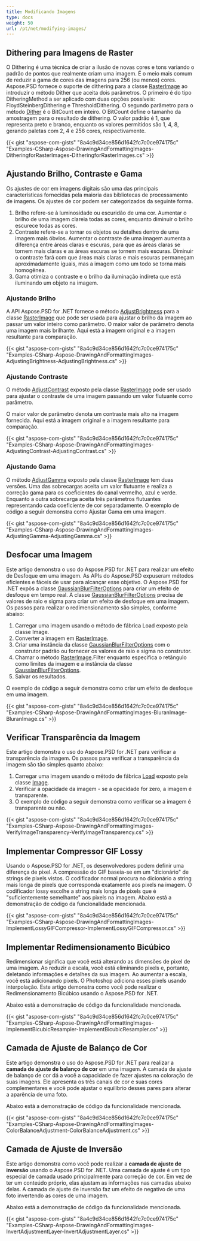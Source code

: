 ```yaml
---
title: Modificando Imagens
type: docs
weight: 50
url: /pt/net/modifying-images/
---
```


## **Dithering para Imagens de Raster**
O Dithering é uma técnica de criar a ilusão de novas cores e tons variando o padrão de pontos que realmente criam uma imagem. É o meio mais comum de reduzir a gama de cores das imagens para 256 (ou menos) cores. Aspose.PSD fornece o suporte de dithering para a classe [RasterImage](https://reference.aspose.com/psd/net/aspose.psd/rasterimage) ao introduzir o método Dither que aceita dois parâmetros. O primeiro é do tipo DitheringMethod a ser aplicado com duas opções possíveis: FloydSteinbergDithering e ThresholdDithering. O segundo parâmetro para o método [Dither](https://reference.aspose.com/psd/net/aspose.psd/rasterimage/methods/dither) é o BitCount em inteiro. O BitCount define o tamanho da amostragem para o resultado de dithering. O valor padrão é 1, que representa preto e branco, enquanto os valores permitidos são 1, 4, 8, gerando paletas com 2, 4 e 256 cores, respectivamente.

{{< gist "aspose-com-gists" "8a4c9d34ce856d1642fc7c0ce974175c" "Examples-CSharp-Aspose-DrawingAndFormattingImages-DitheringforRasterImages-DitheringforRasterImages.cs" >}}

## **Ajustando Brilho, Contraste e Gama**
Os ajustes de cor em imagens digitais são uma das principais características fornecidas pela maioria das bibliotecas de processamento de imagens. Os ajustes de cor podem ser categorizados da seguinte forma.

1. Brilho refere-se à luminosidade ou escuridão de uma cor. Aumentar o brilho de uma imagem clareia todas as cores, enquanto diminuir o brilho escurece todas as cores.
1. Contraste refere-se a tornar os objetos ou detalhes dentro de uma imagem mais óbvios. Aumentar o contraste de uma imagem aumenta a diferença entre áreas claras e escuras, para que as áreas claras se tornem mais claras e as áreas escuras se tornem mais escuras. Diminuir o contraste fará com que áreas mais claras e mais escuras permaneçam aproximadamente iguais, mas a imagem como um todo se torna mais homogênea.
1. Gama otimiza o contraste e o brilho da iluminação indireta que está iluminando um objeto na imagem.
### **Ajustando Brilho**
A API Aspose.PSD for .NET fornece o método [AdjustBrightness](https://reference.aspose.com/psd/net/aspose.psd/rasterimage/methods/adjustbrightness) para a classe [RasterImage](https://reference.aspose.com/psd/net/aspose.psd/rasterimage) que pode ser usada para ajustar o brilho da imagem ao passar um valor inteiro como parâmetro. O maior valor de parâmetro denota uma imagem mais brilhante. Aqui está a imagem original e a imagem resultante para comparação.

{{< gist "aspose-com-gists" "8a4c9d34ce856d1642fc7c0ce974175c" "Examples-CSharp-Aspose-DrawingAndFormattingImages-AdjustingBrightness-AdjustingBrightness.cs" >}}

### **Ajustando Contraste**
O método [AdjustContrast](https://reference.aspose.com/psd/net/aspose.psd/rasterimage/methods/adjustcontrast) exposto pela classe [RasterImage](https://reference.aspose.com/psd/net/aspose.psd/rasterimage) pode ser usado para ajustar o contraste de uma imagem passando um valor flutuante como parâmetro.

O maior valor de parâmetro denota um contraste mais alto na imagem fornecida. Aqui está a imagem original e a imagem resultante para comparação.

{{< gist "aspose-com-gists" "8a4c9d34ce856d1642fc7c0ce974175c" "Examples-CSharp-Aspose-DrawingAndFormattingImages-AdjustingContrast-AdjustingContrast.cs" >}}

### **Ajustando Gama**
O método [AdjustGamma](https://reference.aspose.com/psd/net/aspose.psd/rasterimage/methods/adjustgamma) exposto pela classe [RasterImage](https://reference.aspose.com/psd/net/aspose.psd/rasterimage) tem duas versões. Uma das sobrecargas aceita um valor flutuante e realiza a correção gama para os coeficientes do canal vermelho, azul e verde. Enquanto a outra sobrecarga aceita três parâmetros flutuantes representando cada coeficiente de cor separadamente. O exemplo de código a seguir demonstra como Ajustar Gama em uma imagem.

{{< gist "aspose-com-gists" "8a4c9d34ce856d1642fc7c0ce974175c" "Examples-CSharp-Aspose-DrawingAndFormattingImages-AdjustingGamma-AdjustingGamma.cs" >}}

## **Desfocar uma Imagem**
Este artigo demonstra o uso do Aspose.PSD for .NET para realizar um efeito de Desfoque em uma imagem. As APIs do Aspose.PSD expuseram métodos eficientes e fáceis de usar para alcançar esse objetivo. O Aspose.PSD for .NET expôs a classe [GaussianBlurFilterOptions](https://reference.aspose.com/psd/net/aspose.psd.imagefilters.filteroptions/gaussianblurfilteroptions) para criar um efeito de desfoque em tempo real. A classe [GaussianBlurFilterOptions](https://reference.aspose.com/psd/net/aspose.psd.imagefilters.filteroptions/gaussianblurfilteroptions) precisa de valores de raio e sigma para criar um efeito de desfoque em uma imagem. Os passos para realizar o redimensionamento são simples, conforme abaixo:

1. Carregar uma imagem usando o método de fábrica Load exposto pela classe Image.
1. Converter a imagem em [RasterImage](https://reference.aspose.com/psd/net/aspose.psd/rasterimage).
1. Criar uma instância da classe [GaussianBlurFilterOptions](https://reference.aspose.com/psd/net/aspose.psd.imagefilters.filteroptions/gaussianblurfilteroptions) com o construtor padrão ou fornecer os valores de raio e sigma no construtor.
1. Chamar o método [RasterImage](https://reference.aspose.com/psd/net/aspose.psd/rasterimage).Filter enquanto especifica o retângulo como limites da imagem e a instância da classe [GaussianBlurFilterOptions](https://reference.aspose.com/psd/net/aspose.psd.imagefilters.filteroptions/gaussianblurfilteroptions).
1. Salvar os resultados.

O exemplo de código a seguir demonstra como criar um efeito de desfoque em uma imagem.

{{< gist "aspose-com-gists" "8a4c9d34ce856d1642fc7c0ce974175c" "Examples-CSharp-Aspose-DrawingAndFormattingImages-BluranImage-BluranImage.cs" >}}

## **Verificar Transparência da Imagem**
Este artigo demonstra o uso do Aspose.PSD for .NET para verificar a transparência da imagem. Os passos para verificar a transparência da imagem são tão simples quanto abaixo:

1. Carregar uma imagem usando o método de fábrica [Load](https://reference.aspose.com/psd/net/aspose.psd/image/load/methods/2) exposto pela classe [Image](https://reference.aspose.com/psd/net/aspose.psd/image).
1. Verificar a opacidade da imagem - se a opacidade for zero, a imagem é transparente.
1. O exemplo de código a seguir demonstra como verificar se a imagem é transparente ou não.

{{< gist "aspose-com-gists" "8a4c9d34ce856d1642fc7c0ce974175c" "Examples-CSharp-Aspose-DrawingAndFormattingImages-VerifyImageTransparency-VerifyImageTransparency.cs" >}}

## **Implementar Compressor GIF Lossy**
Usando o Aspose.PSD for .NET, os desenvolvedores podem definir uma diferença de pixel. A compressão do GIF baseia-se em um "dicionário" de strings de pixels vistos. O codificador normal procura no dicionário a string mais longa de pixels que corresponda exatamente aos pixels na imagem. O codificador lossy escolhe a string mais longa de pixels que é "suficientemente semelhante" aos pixels na imagem. Abaixo está a demonstração de código da funcionalidade mencionada.

{{< gist "aspose-com-gists" "8a4c9d34ce856d1642fc7c0ce974175c" "Examples-CSharp-Aspose-DrawingAndFormattingImages-ImplementLossyGIFCompressor-ImplementLossyGIFCompressor.cs" >}}

## **Implementar Redimensionamento Bicúbico**
Redimensionar significa que você está alterando as dimensões de pixel de uma imagem. Ao reduzir a escala, você está eliminando pixels e, portanto, deletando informações e detalhes da sua imagem. Ao aumentar a escala, você está adicionando pixels. O Photoshop adiciona esses pixels usando interpolação. Este artigo demonstra como você pode realizar o Redimensionamento Bicúbico usando o Aspose.PSD for .NET.

Abaixo está a demonstração de código da funcionalidade mencionada.

{{< gist "aspose-com-gists" "8a4c9d34ce856d1642fc7c0ce974175c" "Examples-CSharp-Aspose-DrawingAndFormattingImages-ImplementBicubicResampler-ImplementBicubicResampler.cs" >}}

## **Camada de Ajuste de Balanço de Cor**
Este artigo demonstra o uso do Aspose.PSD for .NET para realizar a **camada de ajuste de balanço de cor** em uma imagem. A camada de ajuste de balanço de cor dá a você a capacidade de fazer ajustes na coloração de suas imagens. Ele apresenta os três canais de cor e suas cores complementares e você pode ajustar o equilíbrio desses pares para alterar a aparência de uma foto.

Abaixo está a demonstração de código da funcionalidade mencionada.

{{< gist "aspose-com-gists" "8a4c9d34ce856d1642fc7c0ce974175c" "Examples-CSharp-Aspose-DrawingAndFormattingImages-ColorBalanceAdjustment-ColorBalanceAdjustment.cs" >}}

## **Camada de Ajuste de Inversão**
Este artigo demonstra como você pode realizar a **camada de ajuste de inversão** usando o Aspose.PSD for .NET. Uma camada de ajuste é um tipo especial de camada usado principalmente para correção de cor. Em vez de ter um conteúdo próprio, elas ajustam as informações nas camadas abaixo delas. A camada de ajuste de inversão faz um efeito de negativo de uma foto invertendo as cores de uma imagem.

Abaixo está a demonstração de código da funcionalidade mencionada.

{{< gist "aspose-com-gists" "8a4c9d34ce856d1642fc7c0ce974175c" "Examples-CSharp-Aspose-DrawingAndFormattingImages-InvertAdjustmentLayer-InvertAdjustmentLayer.cs" >}}
